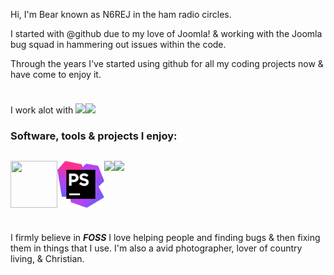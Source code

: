 Hi, I'm Bear known as N6REJ in the ham radio circles.  

I started with @github due to my love of Joomla! & working with the Joomla bug squad in hammering out issues within the code.  

Through the years I've started using github for all my coding projects now & have come to enjoy it.  

I work alot with  <a href="https://abivia.net"><img src="https://my.abivia.net/assets/img/logo.jpg" /></a><a href="https://am-graphix.com"><img src="https://am-graphix.com/images/sitegraphix/AMGLogo2012.png" style="padding-top: 24px;height=75px; width: 250px;" /></a>
<h3>Software, tools & projects I enjoy:</h3>

<p style="width: 100%; height: 100px; float: left; text-align: left;">
<img style="float: left;" src="https://cdn.joomla.org/images/Joomla_logo.png" height="75px" width="75px"/>
<img style="float: left;" src="https://github.com/N6REJ/n6rej.github.io/blob/master/phpstorm.png" height="75px" width="auto"/>
<img style="float: left;" src="https://netbeans.apache.org/images/apache-netbeans.svg" height="75px" width="auto"/>
<img style="float: left; max-width="100px;" src="https://d2ogrdw2mh0rsl.cloudfront.net/production/images/static/header/header-logo.svg" height="75px" width="auto" />
</p>

I firmly believe in ***FOSS*** 
I love helping people and finding bugs & then fixing them in things that I use.
I'm also a avid photographer, lover of country living, & Christian.
